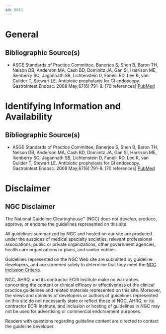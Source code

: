 ```yaml
---
id: 6611
---
```


# General

## Bibliographic Source(s)

- ASGE Standards of Practice Committee, Banerjee S, Shen B, Baron TH, Nelson DB, Anderson MA, Cash BD, Dominitz JA, Gan SI, Harrison ME, Ikenberry SO, Jagannath SB, Lichtenstein D, Fanelli RD, Lee K, van Guilder T, Stewart LE. Antibiotic prophylaxis for GI endoscopy. Gastrointest Endosc. 2008 May;67(6):791-8. [70 references] [ PubMed ](http://www.ncbi.nlm.nih.gov/entrez/query.fcgi?cmd=Retrieve&db=pubmed&dopt=Abstract&list_uids=18374919)

# Identifying Information and Availability

## Bibliographic Source(s)

- ASGE Standards of Practice Committee, Banerjee S, Shen B, Baron TH, Nelson DB, Anderson MA, Cash BD, Dominitz JA, Gan SI, Harrison ME, Ikenberry SO, Jagannath SB, Lichtenstein D, Fanelli RD, Lee K, van Guilder T, Stewart LE. Antibiotic prophylaxis for GI endoscopy. Gastrointest Endosc. 2008 May;67(6):791-8. [70 references] [ PubMed ](http://www.ncbi.nlm.nih.gov/entrez/query.fcgi?cmd=Retrieve&db=pubmed&dopt=Abstract&list_uids=18374919)

# Disclaimer

## NGC Disclaimer

The National Guideline Clearinghouse™ (NGC) does not develop, produce, approve, or endorse the guidelines represented on this site.

All guidelines summarized by NGC and hosted on our site are produced under the auspices of medical specialty societies, relevant professional associations, public or private organizations, other government agencies, health care organizations or plans, and similar entities.

Guidelines represented on the NGC Web site are submitted by guideline developers, and are screened solely to determine that they meet the [NGC Inclusion Criteria](/help-and-about/summaries/inclusion-criteria).

NGC, AHRQ, and its contractor ECRI Institute make no warranties concerning the content or clinical efficacy or effectiveness of the clinical practice guidelines and related materials represented on this site. Moreover, the views and opinions of developers or authors of guidelines represented on this site do not necessarily state or reflect those of NGC, AHRQ, or its contractor ECRI Institute, and inclusion or hosting of guidelines in NGC may not be used for advertising or commercial endorsement purposes.

Readers with questions regarding guideline content are directed to contact the guideline developer.

